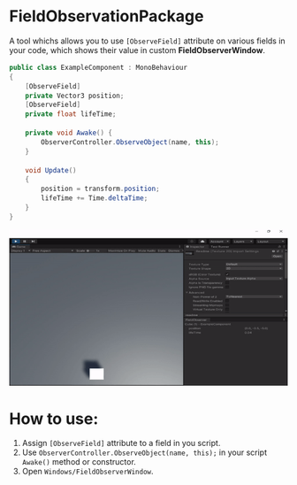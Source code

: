 # FieldObservationPackage

A tool whichs allows you to use `[ObserveField]` attribute on various fields in your code, which shows their value in custom **FieldObserverWindow**.

```cs
public class ExampleComponent : MonoBehaviour
{
    [ObserveField]
    private Vector3 position;
    [ObserveField]
    private float lifeTime;

    private void Awake() {
        ObserverController.ObserveObject(name, this);
    }

    void Update()
    {
        position = transform.position;
        lifeTime += Time.deltaTime;
    }
}
```

![text](https://github.com/magalek/FieldObservationPackage/blob/master/readme.gif)


# How to use:

1. Assign `[ObserveField]` attribute to a field in you script.
2. Use `ObserverController.ObserveObject(name, this);` in your script `Awake()` method or constructor.
3. Open `Windows/FieldObserverWindow`.
